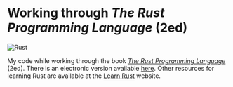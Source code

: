 # Working through *The Rust Programming Language* (2ed)

![Rust](https://img.shields.io/badge/Rust-lang-000000.svg?style=flat&logo=rust)

My code while working through the book [*The Rust Programming Language*](https://nostarch.com/rust-programming-language-2nd-edition) (2ed).
There is an electronic version available [here](https://doc.rust-lang.org/stable/book/).
Other resources for learning Rust are available at the [Learn Rust](https://www.rust-lang.org/learn) website.
